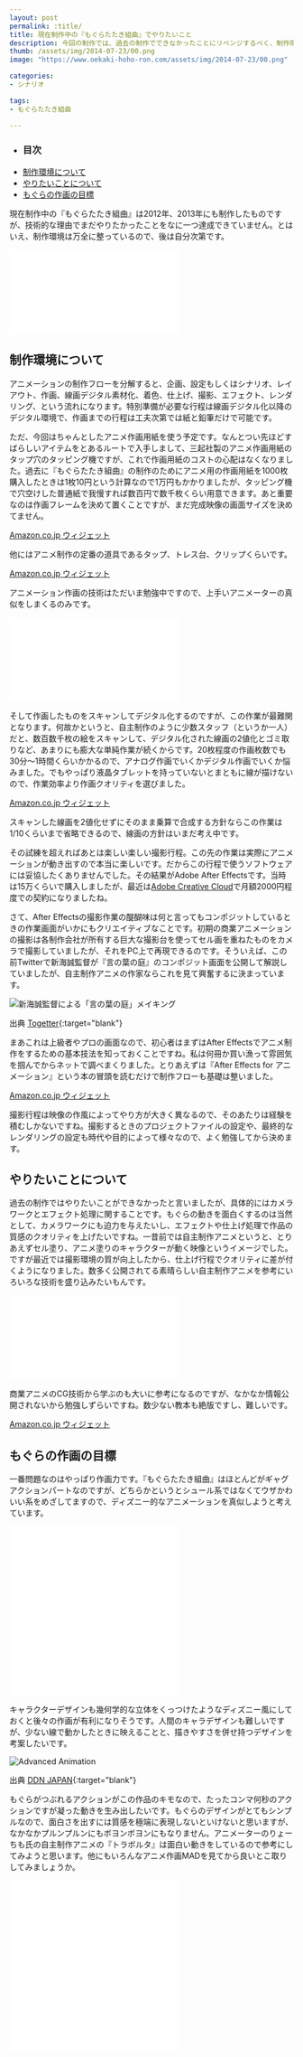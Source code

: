 ```yaml
---
layout: post
permalink: :title/
title: 現在制作中の『もぐらたたき組曲』でやりたいこと
description: 今回の制作では、過去の制作でできなかったことにリベンジするべく、制作環境のと作品概要の見直しをしました。
thumb: /assets/img/2014-07-23/00.png
image: "https://www.oekaki-hoho-ron.com/assets/img/2014-07-23/00.png"

categories:
- シナリオ

tags:
- もぐらたたき組曲

---
```


- ### 目次
- [制作環境について](#制作環境について)
- [やりたいことについて](#やりたいことについて)
- [もぐらの作画の目標](#もぐらの作画の目標)

現在制作中の『もぐらたたき組曲』は2012年、2013年にも制作したものですが、技術的な理由でまだやりたかったことをなに一つ達成できていません。とはいえ、制作環境は万全に整っているので、後は自分次第です。

<iframe class="article-iframe" src="//www.youtube.com/embed/OOKT-GKFE8o" frameborder="0" allowfullscreen></iframe>

## 制作環境について

アニメーションの制作フローを分解すると、企画、設定もしくはシナリオ、レイアウト、作画、線画デジタル素材化、着色、仕上げ、撮影、エフェクト、レンダリング、という流れになります。特別準備が必要な行程は線画デジタル化以降のデジタル環境で、作画までの行程は工夫次第では紙と鉛筆だけで可能です。

ただ、今回はちゃんとしたアニメ作画用紙を使う予定です。なんとつい先ほどすばらしいアイテムをとあるルートで入手しまして、三起社製のアニメ作画用紙のタップ穴のタッピング機ですが、これで作画用紙のコストの心配はなくなりました。過去に『もぐらたたき組曲』の制作のためにアニメ用の作画用紙を1000枚購入したときは1枚10円という計算なので1万円もかかりましたが、タッピング機で穴空けした普通紙で我慢すれば数百円で数千枚くらい用意できます。あと重要なのは作画フレームを決めて置くことですが、まだ完成映像の画面サイズを決めてません。

<div><SCRIPT charset="utf-8" type="text/javascript" src="http://ws-fe.amazon-adsystem.com/widgets/q?ServiceVersion=20070822&MarketPlace=JP&ID=V20070822%2FJP%2Fkoma5109-22%2F8010%2F8550d753-3a79-46b5-9108-9b599971428c&Operation=GetScriptTemplate"> </SCRIPT> <NOSCRIPT><A HREF="http://ws-fe.amazon-adsystem.com/widgets/q?ServiceVersion=20070822&MarketPlace=JP&ID=V20070822%2FJP%2Fkoma5109-22%2F8010%2F8550d753-3a79-46b5-9108-9b599971428c&Operation=NoScript">Amazon.co.jp ウィジェット</A></NOSCRIPT></div>

他にはアニメ制作の定番の道具であるタップ、トレス台、クリップくらいです。

<div><SCRIPT charset="utf-8" type="text/javascript" src="http://ws-fe.amazon-adsystem.com/widgets/q?rt=tf_cw&ServiceVersion=20070822&MarketPlace=JP&ID=V20070822%2FJP%2Fkoma5109-22%2F8010%2F8c9f6ca6-663f-4e69-b059-8192e1f7ba4d&Operation=GetScriptTemplate"> </SCRIPT> <NOSCRIPT><A HREF="http://ws-fe.amazon-adsystem.com/widgets/q?rt=tf_cw&ServiceVersion=20070822&MarketPlace=JP&ID=V20070822%2FJP%2Fkoma5109-22%2F8010%2F8c9f6ca6-663f-4e69-b059-8192e1f7ba4d&Operation=NoScript">Amazon.co.jp ウィジェット</A></NOSCRIPT></div>

アニメーション作画の技術はただいま勉強中ですので、上手いアニメーターの真似をしまくるのみです。

<iframe class="article-iframe" src="//www.youtube.com/embed/8Dk8xSAFemI" frameborder="0" allowfullscreen></iframe>

そして作画したものをスキャンしてデジタル化するのですが、この作業が最難関となります。何故かというと、自主制作のように少数スタッフ（というか一人）だと、数百数千枚の絵をスキャンして、デジタル化された線画の2値化とゴミ取りなど、あまりにも膨大な単純作業が続くからです。20枚程度の作画枚数でも30分〜1時間くらいかかるので、アナログ作画でいくかデジタル作画でいくか悩みました。でもやっぱり液晶タブレットを持っていないとまともに線が描けないので、作業効率より作画クオリティを選びました。

<div><SCRIPT charset="utf-8" type="text/javascript" src="http://ws-fe.amazon-adsystem.com/widgets/q?rt=tf_cw&ServiceVersion=20070822&MarketPlace=JP&ID=V20070822%2FJP%2Fkoma5109-22%2F8010%2Fdc6746ae-21bf-4b84-93de-fbe02f4cf10b&Operation=GetScriptTemplate"> </SCRIPT> <NOSCRIPT><A HREF="http://ws-fe.amazon-adsystem.com/widgets/q?rt=tf_cw&ServiceVersion=20070822&MarketPlace=JP&ID=V20070822%2FJP%2Fkoma5109-22%2F8010%2Fdc6746ae-21bf-4b84-93de-fbe02f4cf10b&Operation=NoScript">Amazon.co.jp ウィジェット</A></NOSCRIPT></div>

スキャンした線画を2値化せずにそのまま乗算で合成する方針ならこの作業は1/10くらいまで省略できるので、線画の方針はいまだ考え中です。

その試練を超えればあとは楽しい楽しい撮影行程。この先の作業は実際にアニメーションが動き出すので本当に楽しいです。だからこの行程で使うソフトウェアには妥協したくありませんでした。その結果がAdobe After Effectsです。当時は15万くらいで購入しましたが、最近は<a href="https://www.adobe.com/jp/products/aftereffects.html" title="Adobe Creative Cloud" target="blank">Adobe Creative Cloud</a>で月額2000円程度での契約になりましたね。

さて、After Effectsの撮影作業の醍醐味は何と言ってもコンポジットしているときの作業画面がいかにもクリエイティブなことです。初期の商業アニメーションの撮影は各制作会社が所有する巨大な撮影台を使ってセル画を重ねたものをカメラで撮影していましたが、それをPC上で再現できるのです。そういえば、この前Twitterで新海誠監督が『言の葉の庭』のコンポジット画面を公開して解説していましたが、自主制作アニメの作家ならこれを見て興奮するに決まっています。

![新海誠監督による「言の葉の庭」メイキング](/assets/img/2014-07-23/01.png)

<span>出典 [Togetter](http://togetter.com/li/674305){:target="blank"}</span>

まあこれは上級者やプロの画面なので、初心者はまずはAfter Effectsでアニメ制作をするための基本技法を知っておくことですね。私は何冊か買い漁って雰囲気を掴んでからネットで調べまくりました。とりあえずは『After Effects for アニメーション』という本の冒頭を読むだけで制作フローも基礎は整いました。

<div><SCRIPT charset="utf-8" type="text/javascript" src="http://ws-fe.amazon-adsystem.com/widgets/q?ServiceVersion=20070822&MarketPlace=JP&ID=V20070822%2FJP%2Fkoma5109-22%2F8010%2F1d3f5aa3-0638-4460-8424-f76388b6af48&Operation=GetScriptTemplate"> </SCRIPT> <NOSCRIPT><A HREF="http://ws-fe.amazon-adsystem.com/widgets/q?ServiceVersion=20070822&MarketPlace=JP&ID=V20070822%2FJP%2Fkoma5109-22%2F8010%2F1d3f5aa3-0638-4460-8424-f76388b6af48&Operation=NoScript">Amazon.co.jp ウィジェット</A></NOSCRIPT></div>

撮影行程は映像の作風によってやり方が大きく異なるので、そのあたりは経験を積むしかないですね。撮影するときのプロジェクトファイルの設定や、最終的なレンダリングの設定も時代や目的によって様々なので、よく勉強してから決めます。

## やりたいことについて

過去の制作ではやりたいことができなかったと言いましたが、具体的にはカメラワークとエフェクト処理に関することです。もぐらの動きを面白くするのは当然として、カメラワークにも迫力を与えたいし、エフェクトや仕上げ処理で作品の質感のクオリティを上げたいですね。一昔前では自主制作アニメというと、とりあえずセル塗り、アニメ塗りのキャラクターが動く映像というイメージでした。ですが最近では撮影環境の質が向上したから、仕上げ行程でクオリティに差が付くようになりました。数多く公開されてる素晴らしい自主制作アニメを参考にいろいろな技術を盛り込みたいもんです。

<iframe class="article-iframe" src="//www.youtube.com/embed/videoseries?list=PLcrAJkbRow5IDFU4WJ4HPr_W3fCuBW6AZ" frameborder="0" allowfullscreen></iframe>

商業アニメのCG技術から学ぶのも大いに参考になるのですが、なかなか情報公開されないから勉強しずらいですね。数少ない教本も絶版ですし、難しいです。

<div><SCRIPT charset="utf-8" type="text/javascript" src="http://ws-fe.amazon-adsystem.com/widgets/q?rt=tf_ssw&ServiceVersion=20070822&MarketPlace=JP&ID=V20070822%2FJP%2Fkoma5109-22%2F8003%2F3eee194b-2adb-45c3-9291-38656183b12a&Operation=GetScriptTemplate"> </SCRIPT> <NOSCRIPT><A HREF="http://ws-fe.amazon-adsystem.com/widgets/q?rt=tf_ssw&ServiceVersion=20070822&MarketPlace=JP&ID=V20070822%2FJP%2Fkoma5109-22%2F8003%2F3eee194b-2adb-45c3-9291-38656183b12a&Operation=NoScript">Amazon.co.jp ウィジェット</A></NOSCRIPT></div>

## もぐらの作画の目標

一番問題なのはやっぱり作画力です。『もぐらたたき組曲』はほとんどがギャグアクションパートなのですが、どちらかというとシュール系ではなくてウザかわいい系をめざしてますので、ディズニー的なアニメーションを真似しようと考えています。

<iframe class="article-iframe" src="//player.vimeo.com/video/93206523" frameborder="0" webkitallowfullscreen mozallowfullscreen allowfullscreen></iframe>

<iframe class="article-iframe" src="//www.youtube.com/embed/kfMxXQqz_38" frameborder="0" allowfullscreen></iframe>

キャラクターデザインも幾何学的な立体をくっつけたようなディズニー風にしておくと後々の作画が有利になりそうです。人間のキャラデザインも難しいですが、少ない線で動かしたときに映えることと、描きやすさを併せ持つデザインを考案したいです。

![Advanced Animation](/assets/img/2014-07-23/02.png)

<span>出典 [DDN JAPAN](http://japan.digitaldj-network.com/archives/51957428.html){:target="blank"}</span>

もぐらがつぶれるアクションがこの作品のキモなので、たったコンマ何秒のアクションですが凝った動きを生み出したいです。もぐらのデザインがとてもシンプルなので、面白さを出すには質感を極端に表現しないといけないと思いますが、なかなかプルンプルンにもボヨンボヨンにもなりません。アニメーターのりょーちも氏の自主制作アニメの『トラボルタ』は面白い動きをしているので参考にしてみようと思います。他にもいろんなアニメ作画MADを見てから良いとこ取りしてみましょうか。

<iframe class="article-iframe" src="//www.youtube.com/embed/JGO2WksUA-0" frameborder="0" allowfullscreen></iframe>

<iframe class="article-iframe" src="//www.youtube.com/embed/mrVRpQJ-88k" frameborder="0" allowfullscreen></iframe>
